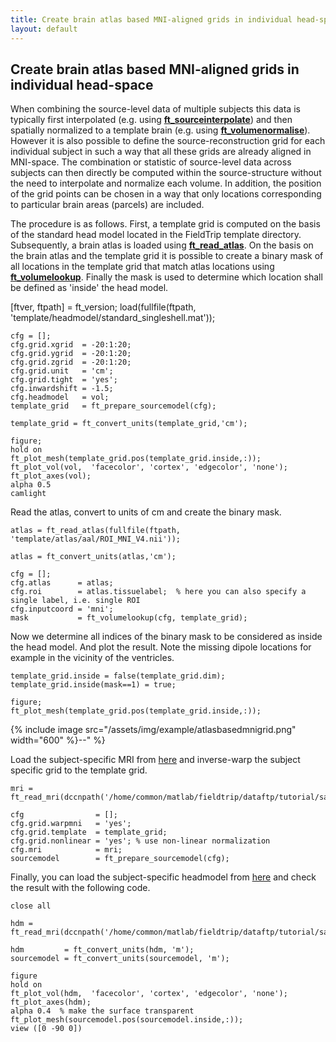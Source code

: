 ```yaml
---
title: Create brain atlas based MNI-aligned grids in individual head-space
layout: default
---
```


## Create brain atlas based MNI-aligned grids in individual head-space

When combining the source-level data of multiple subjects this data is typically first interpolated (e.g. using **[ft_sourceinterpolate](/reference/ft_sourceinterpolate)**) and then spatially normalized to a template brain (e.g. using **[ft_volumenormalise](/reference/ft_volumenormalise)**). However it is also possible to define the source-reconstruction grid for each individual subject in such a way that all these grids are already aligned in MNI-space. The combination or statistic of source-level data across subjects can then directly be computed within the source-structure without the need to interpolate and normalize each volume. In addition, the position of the grid points can be chosen in a way that only locations corresponding to particular brain areas (parcels) are included.

The procedure is as follows. First, a template grid is computed on the basis of the standard head model located in the FieldTrip template directory. Subsequently, a brain atlas is loaded using  **[ft_read_atlas](/reference/ft_read_atlas)**. On the basis on the brain atlas and the template grid it is possible to create a binary mask of all locations in the template grid that match atlas locations using **[ft_volumelookup](/reference/ft_volumelookup)**. Finally the mask is used to determine which location shall be defined as 'inside' the head model.

  [ftver, ftpath] = ft_version;
	load(fullfile(ftpath, 'template/headmodel/standard_singleshell.mat'));

	cfg = [];
	cfg.grid.xgrid  = -20:1:20;
	cfg.grid.ygrid  = -20:1:20;
	cfg.grid.zgrid  = -20:1:20;
	cfg.grid.unit   = 'cm';
	cfg.grid.tight  = 'yes';
	cfg.inwardshift = -1.5;
	cfg.headmodel   = vol;
	template_grid   = ft_prepare_sourcemodel(cfg);

	template_grid = ft_convert_units(template_grid,'cm');

	figure;
	hold on
	ft_plot_mesh(template_grid.pos(template_grid.inside,:));
	ft_plot_vol(vol,  'facecolor', 'cortex', 'edgecolor', 'none');
	ft_plot_axes(vol);
	alpha 0.5
	camlight

Read the atlas, convert to units of cm and create the binary mask.

	atlas = ft_read_atlas(fullfile(ftpath, 'template/atlas/aal/ROI_MNI_V4.nii'));

	atlas = ft_convert_units(atlas,'cm');

	cfg = [];
	cfg.atlas      = atlas;
	cfg.roi        = atlas.tissuelabel;  % here you can also specify a single label, i.e. single ROI
	cfg.inputcoord = 'mni';
	mask           = ft_volumelookup(cfg, template_grid);

Now we determine all indices of the binary mask to be considered as inside the head model. And plot the result. Note the missing dipole locations for example in the vicinity of the ventricles.

	template_grid.inside = false(template_grid.dim);
	template_grid.inside(mask==1) = true;

	figure;
	ft_plot_mesh(template_grid.pos(template_grid.inside,:));

{% include image src="/assets/img/example/atlasbasedmnigrid.png" width="600" %}--" %}

Load the subject-specific MRI from [here](ftp://ftp.fieldtriptoolbox.org/pub/fieldtrip/tutorial/salzburg/mri.mat) and inverse-warp the subject specific grid to the template grid.

	mri = ft_read_mri(dccnpath('/home/common/matlab/fieldtrip/dataftp/tutorial/salzburg/mri.mat'));

	cfg                = [];
	cfg.grid.warpmni   = 'yes';
	cfg.grid.template  = template_grid;
	cfg.grid.nonlinear = 'yes'; % use non-linear normalization
	cfg.mri            = mri;
	sourcemodel        = ft_prepare_sourcemodel(cfg);

Finally, you can load the subject-specific headmodel from [here](ftp://ftp.fieldtriptoolbox.org/pub/fieldtrip/tutorial/salzburg/hdm.mat) and check the result with the following code.

	close all

	hdm = ft_read_mri(dccnpath('/home/common/matlab/fieldtrip/dataftp/tutorial/salzburg/hdm.mat'));

	hdm         = ft_convert_units(hdm, 'm');
	sourcemodel = ft_convert_units(sourcemodel, 'm');

	figure
	hold on   
	ft_plot_vol(hdm,  'facecolor', 'cortex', 'edgecolor', 'none');
	ft_plot_axes(hdm);
	alpha 0.4  % make the surface transparent
	ft_plot_mesh(sourcemodel.pos(sourcemodel.inside,:));
	view ([0 -90 0])
